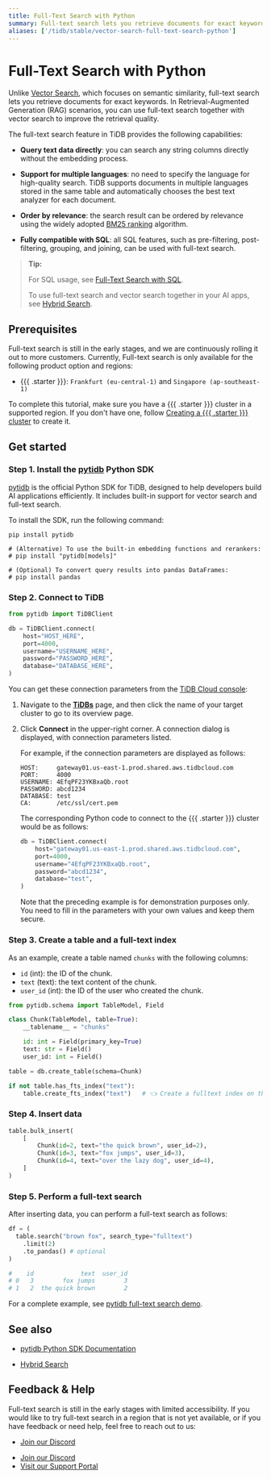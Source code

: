 ```yaml
---
title: Full-Text Search with Python
summary: Full-text search lets you retrieve documents for exact keywords. In Retrieval-Augmented Generation (RAG) scenarios, you can use full-text search together with vector search to improve the retrieval quality.
aliases: ['/tidb/stable/vector-search-full-text-search-python']
---
```


# Full-Text Search with Python

Unlike [Vector Search](/vector-search/vector-search-overview.md), which focuses on semantic similarity, full-text search lets you retrieve documents for exact keywords. In Retrieval-Augmented Generation (RAG) scenarios, you can use full-text search together with vector search to improve the retrieval quality.

The full-text search feature in TiDB provides the following capabilities:

- **Query text data directly**: you can search any string columns directly without the embedding process.

- **Support for multiple languages**: no need to specify the language for high-quality search. TiDB supports documents in multiple languages stored in the same table and automatically chooses the best text analyzer for each document.

- **Order by relevance**: the search result can be ordered by relevance using the widely adopted [BM25 ranking](https://en.wikipedia.org/wiki/Okapi_BM25) algorithm.

- **Fully compatible with SQL**: all SQL features, such as pre-filtering, post-filtering, grouping, and joining, can be used with full-text search.

> **Tip:**
>
> For SQL usage, see [Full-Text Search with SQL](/tidb-cloud/vector-search-full-text-search-sql.md).
>
> To use full-text search and vector search together in your AI apps, see [Hybrid Search](/tidb-cloud/vector-search-hybrid-search.md).

## Prerequisites

Full-text search is still in the early stages, and we are continuously rolling it out to more customers. Currently, Full-text search is only available for the following product option and regions:

- {{{ .starter }}}: `Frankfurt (eu-central-1)` and `Singapore (ap-southeast-1)`

To complete this tutorial, make sure you have a {{{ .starter }}} cluster in a supported region. If you don't have one, follow [Creating a {{{ .starter }}} cluster](/develop/dev-guide-build-cluster-in-cloud.md) to create it.

## Get started

### Step 1. Install the [pytidb](https://github.com/pingcap/pytidb) Python SDK

[pytidb](https://github.com/pingcap/pytidb) is the official Python SDK for TiDB, designed to help developers build AI applications efficiently. It includes built-in support for vector search and full-text search.

To install the SDK, run the following command:

```shell
pip install pytidb

# (Alternative) To use the built-in embedding functions and rerankers:
# pip install "pytidb[models]"

# (Optional) To convert query results into pandas DataFrames:
# pip install pandas
```

### Step 2. Connect to TiDB

```python
from pytidb import TiDBClient

db = TiDBClient.connect(
    host="HOST_HERE",
    port=4000,
    username="USERNAME_HERE",
    password="PASSWORD_HERE",
    database="DATABASE_HERE",
)
```

You can get these connection parameters from the [TiDB Cloud console](https://tidbcloud.com):

1. Navigate to the [**TiDBs**](https://tidbcloud.com/tidbs) page, and then click the name of your target cluster to go to its overview page.

2. Click **Connect** in the upper-right corner. A connection dialog is displayed, with connection parameters listed.

   For example, if the connection parameters are displayed as follows:

   ```text
   HOST:     gateway01.us-east-1.prod.shared.aws.tidbcloud.com
   PORT:     4000
   USERNAME: 4EfqPF23YKBxaQb.root
   PASSWORD: abcd1234
   DATABASE: test
   CA:       /etc/ssl/cert.pem
   ```

   The corresponding Python code to connect to the {{{ .starter }}} cluster would be as follows:

   ```python
   db = TiDBClient.connect(
       host="gateway01.us-east-1.prod.shared.aws.tidbcloud.com",
       port=4000,
       username="4EfqPF23YKBxaQb.root",
       password="abcd1234",
       database="test",
   )
   ```

   Note that the preceding example is for demonstration purposes only. You need to fill in the parameters with your own values and keep them secure.

### Step 3. Create a table and a full-text index

As an example, create a table named `chunks` with the following columns:

- `id` (int): the ID of the chunk.
- `text` (text): the text content of the chunk.
- `user_id` (int): the ID of the user who created the chunk.

```python
from pytidb.schema import TableModel, Field

class Chunk(TableModel, table=True):
    __tablename__ = "chunks"

    id: int = Field(primary_key=True)
    text: str = Field()
    user_id: int = Field()

table = db.create_table(schema=Chunk)

if not table.has_fts_index("text"):
    table.create_fts_index("text")   # 👈 Create a fulltext index on the text column.
```

### Step 4. Insert data

```python
table.bulk_insert(
    [
        Chunk(id=2, text="the quick brown", user_id=2),
        Chunk(id=3, text="fox jumps", user_id=3),
        Chunk(id=4, text="over the lazy dog", user_id=4),
    ]
)
```

### Step 5. Perform a full-text search

After inserting data, you can perform a full-text search as follows:

```python
df = (
  table.search("brown fox", search_type="fulltext")
    .limit(2)
    .to_pandas() # optional
)

#    id             text  user_id
# 0   3        fox jumps        3
# 1   2  the quick brown        2
```

For a complete example, see [pytidb full-text search demo](https://github.com/pingcap/pytidb/blob/main/examples/fulltext_search).

## See also

- [pytidb Python SDK Documentation](https://github.com/pingcap/pytidb)

- [Hybrid Search](/tidb-cloud/vector-search-hybrid-search.md)

## Feedback & Help

Full-text search is still in the early stages with limited accessibility. If you would like to try full-text search in a region that is not yet available, or if you have feedback or need help, feel free to reach out to us:

<CustomContent platform="tidb">

- [Join our Discord](https://discord.gg/zcqexutz2R)

</CustomContent>

<CustomContent platform="tidb-cloud">

- [Join our Discord](https://discord.gg/zcqexutz2R)
- [Visit our Support Portal](https://tidb.support.pingcap.com/)

</CustomContent>
